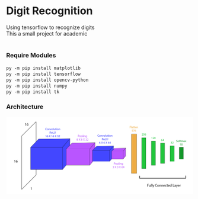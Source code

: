 # Digit Recognition
Using tensorflow to recognize digits<br>
This a small project for academic<br><br>


### Require Modules
```
py -m pip install matplotlib
py -m pip install tensorflow
py -m pip install opencv-python
py -m pip install numpy
py -m pip install tk
```


### Architecture
![architecture](https://raw.githubusercontent.com/dNop90/DigitRecognition/main/images/architecture.png)
